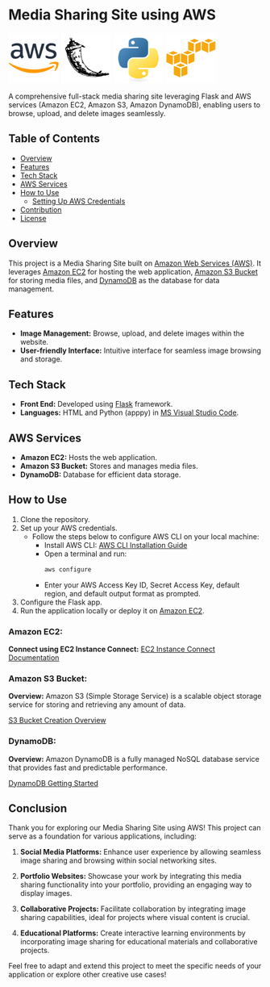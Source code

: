 # Media Sharing Site using AWS

<img src="https://raw.githubusercontent.com/devicons/devicon/master/icons/amazonwebservices/amazonwebservices-original-wordmark.svg" alt="Amazon Logo" width="100" height="100"/> <img src="https://raw.githubusercontent.com/devicons/devicon/master/icons/flask/flask-original.svg" alt="Flask Logo" width="100" height="100"/> <img src="https://raw.githubusercontent.com/devicons/devicon/master/icons/python/python-original.svg" alt="Python Logo" width="100" height="100"/> <img src="https://raw.githubusercontent.com/devicons/devicon/master/icons/amazonwebservices/amazonwebservices-original.svg" alt="Amazon DynamoDB Logo" width="100" height="100"/>




A comprehensive full-stack media sharing site leveraging Flask and AWS services (Amazon EC2, Amazon S3, Amazon DynamoDB), enabling users to browse, upload, and delete images seamlessly.

## Table of Contents
- [Overview](#overview)
- [Features](#features)
- [Tech Stack](#tech-stack)
- [AWS Services](#aws-services)
- [How to Use](#how-to-use)
  - [Setting Up AWS Credentials](#setting-up-aws-credentials)
- [Contribution](#contribution)
- [License](#license)

## Overview
This project is a Media Sharing Site built on [Amazon Web Services (AWS)](https://aws.amazon.com/). It leverages [Amazon EC2](https://aws.amazon.com/ec2/) for hosting the web application, [Amazon S3 Bucket](https://aws.amazon.com/s3/) for storing media files, and [DynamoDB](https://aws.amazon.com/dynamodb/) as the database for data management.

## Features
- **Image Management:** Browse, upload, and delete images within the website.
- **User-friendly Interface:** Intuitive interface for seamless image browsing and storage.

## Tech Stack
- **Front End:** Developed using [Flask](https://palletsprojects.com/p/flask/) framework.
- **Languages:** HTML and Python (apppy) in [MS Visual Studio Code](https://code.visualstudio.com/).

## AWS Services
- **Amazon EC2:** Hosts the web application.
- **Amazon S3 Bucket:** Stores and manages media files.
- **DynamoDB:** Database for efficient data storage.

## How to Use
1. Clone the repository.
2. Set up your AWS credentials.
   - Follow the steps below to configure AWS CLI on your local machine:
     - Install AWS CLI: [AWS CLI Installation Guide](https://docs.aws.amazon.com/cli/latest/userguide/install-cliv2.html)
     - Open a terminal and run:
       ```bash
       aws configure
       ```
     - Enter your AWS Access Key ID, Secret Access Key, default region, and default output format as prompted.
3. Configure the Flask app.
4. Run the application locally or deploy it on [Amazon EC2](https://aws.amazon.com/ec2/).

### Amazon EC2:

**Connect using EC2 Instance Connect:**
[EC2 Instance Connect Documentation](https://docs.aws.amazon.com/AWSEC2/latest/UserGuide/Connect-using-EC2-Instance-Connect.html)

### Amazon S3 Bucket:

**Overview:**
Amazon S3 (Simple Storage Service) is a scalable object storage service for storing and retrieving any amount of data.

[S3 Bucket Creation Overview](https://docs.aws.amazon.com/AmazonS3/latest/userguide/create-bucket-overview.html)

### DynamoDB:

**Overview:**
Amazon DynamoDB is a fully managed NoSQL database service that provides fast and predictable performance.

[DynamoDB Getting Started](https://docs.aws.amazon.com/amazondynamodb/latest/developerguide/getting-started-step-1.html)


## Conclusion

Thank you for exploring our Media Sharing Site using AWS! This project can serve as a foundation for various applications, including:

1. **Social Media Platforms:** Enhance user experience by allowing seamless image sharing and browsing within social networking sites.

2. **Portfolio Websites:** Showcase your work by integrating this media sharing functionality into your portfolio, providing an engaging way to display images.

3. **Collaborative Projects:** Facilitate collaboration by integrating image sharing capabilities, ideal for projects where visual content is crucial.

4. **Educational Platforms:** Create interactive learning environments by incorporating image sharing for educational materials and collaborative projects.

Feel free to adapt and extend this project to meet the specific needs of your application or explore other creative use cases!



